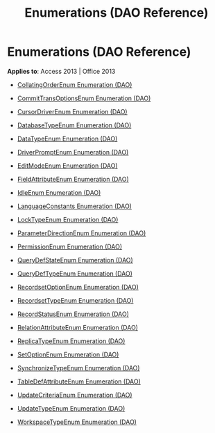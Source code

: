 ﻿---
title: Enumerations (DAO Reference)
TOCTitle: Enumerations
ms:assetid: d4d91585-f3cc-4e60-8177-244d7244465e
ms:mtpsurl: https://msdn.microsoft.com/library/Dn125640(v=office.15)
ms:contentKeyID: 52074514
ms.date: 09/18/2015
mtps_version: v=office.15
---

# Enumerations (DAO Reference)


**Applies to**: Access 2013 | Office 2013



  - [CollatingOrderEnum Enumeration (DAO)](collatingorderenum-enumeration-dao.md)

  - [CommitTransOptionsEnum Enumeration (DAO)](committransoptionsenum-enumeration-dao.md)

  - [CursorDriverEnum Enumeration (DAO)](cursordriverenum-enumeration-dao.md)

  - [DatabaseTypeEnum Enumeration (DAO)](databasetypeenum-enumeration-dao.md)

  - [DataTypeEnum Enumeration (DAO)](datatypeenum-enumeration-dao.md)

  - [DriverPromptEnum Enumeration (DAO)](driverpromptenum-enumeration-dao.md)

  - [EditModeEnum Enumeration (DAO)](editmodeenum-enumeration-dao.md)

  - [FieldAttributeEnum Enumeration (DAO)](fieldattributeenum-enumeration-dao.md)

  - [IdleEnum Enumeration (DAO)](idleenum-enumeration-dao.md)

  - [LanguageConstants Enumeration (DAO)](languageconstants-enumeration-dao.md)

  - [LockTypeEnum Enumeration (DAO)](locktypeenum-enumeration-dao.md)

  - [ParameterDirectionEnum Enumeration (DAO)](parameterdirectionenum-enumeration-dao.md)

  - [PermissionEnum Enumeration (DAO)](permissionenum-enumeration-dao.md)

  - [QueryDefStateEnum Enumeration (DAO)](querydefstateenum-enumeration-dao.md)

  - [QueryDefTypeEnum Enumeration (DAO)](querydeftypeenum-enumeration-dao.md)

  - [RecordsetOptionEnum Enumeration (DAO)](recordsetoptionenum-enumeration-dao.md)

  - [RecordsetTypeEnum Enumeration (DAO)](recordsettypeenum-enumeration-dao.md)

  - [RecordStatusEnum Enumeration (DAO)](recordstatusenum-enumeration-dao.md)

  - [RelationAttributeEnum Enumeration (DAO)](relationattributeenum-enumeration-dao.md)

  - [ReplicaTypeEnum Enumeration (DAO)](replicatypeenum-enumeration-dao.md)

  - [SetOptionEnum Enumeration (DAO)](setoptionenum-enumeration-dao.md)

  - [SynchronizeTypeEnum Enumeration (DAO)](synchronizetypeenum-enumeration-dao.md)

  - [TableDefAttributeEnum Enumeration (DAO)](tabledefattributeenum-enumeration-dao.md)

  - [UpdateCriteriaEnum Enumeration (DAO)](updatecriteriaenum-enumeration-dao.md)

  - [UpdateTypeEnum Enumeration (DAO)](updatetypeenum-enumeration-dao.md)

  - [WorkspaceTypeEnum Enumeration (DAO)](workspacetypeenum-enumeration-dao.md)

